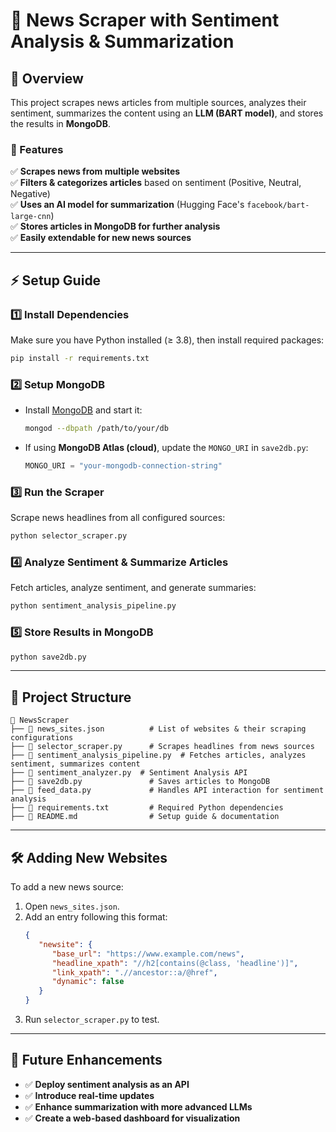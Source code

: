 # 📰 News Scraper with Sentiment Analysis & Summarization

## 📌 Overview
This project scrapes news articles from multiple sources, analyzes their sentiment, summarizes the content using an **LLM (BART model)**, and stores the results in **MongoDB**.

### **🔹 Features**
✅ **Scrapes news from multiple websites**  
✅ **Filters & categorizes articles** based on sentiment (Positive, Neutral, Negative)  
✅ **Uses an AI model for summarization** (Hugging Face's `facebook/bart-large-cnn`)  
✅ **Stores articles in MongoDB for further analysis**  
✅ **Easily extendable for new news sources**  

---

## ⚡ Setup Guide

### **1️⃣ Install Dependencies**
Make sure you have Python installed (≥ 3.8), then install required packages:
```bash
pip install -r requirements.txt
```

### **2️⃣ Setup MongoDB**
- Install [MongoDB](https://www.mongodb.com/try/download/community) and start it:
  ```bash
  mongod --dbpath /path/to/your/db
  ```
- If using **MongoDB Atlas (cloud)**, update the `MONGO_URI` in `save2db.py`:
  ```python
  MONGO_URI = "your-mongodb-connection-string"
  ```

### **3️⃣ Run the Scraper**
Scrape news headlines from all configured sources:
```bash
python selector_scraper.py
```

### **4️⃣ Analyze Sentiment & Summarize Articles**
Fetch articles, analyze sentiment, and generate summaries:
```bash
python sentiment_analysis_pipeline.py
```

### **5️⃣ Store Results in MongoDB**
```bash
python save2db.py
```

---

## 📁 Project Structure
```
📂 NewsScraper
├── 📄 news_sites.json          # List of websites & their scraping configurations
├── 📄 selector_scraper.py      # Scrapes headlines from news sources
├── 📄 sentiment_analysis_pipeline.py  # Fetches articles, analyzes sentiment, summarizes content
├── 📄 sentiment_analyzer.py  # Sentiment Analysis API
├── 📄 save2db.py               # Saves articles to MongoDB
├── 📄 feed_data.py             # Handles API interaction for sentiment analysis
├── 📄 requirements.txt         # Required Python dependencies
├── 📄 README.md                # Setup guide & documentation
```

---

## 🛠️ **Adding New Websites**
To add a new news source:
1. Open `news_sites.json`.
2. Add an entry following this format:
   ```json
   {
      "newsite": {
         "base_url": "https://www.example.com/news",
         "headline_xpath": "//h2[contains(@class, 'headline')]",
         "link_xpath": ".//ancestor::a/@href",
         "dynamic": false
      }
   }
   ```
3. Run `selector_scraper.py` to test.

---

## 🚀 Future Enhancements
- ✅ **Deploy sentiment analysis as an API**
- ✅ **Introduce real-time updates**
- ✅ **Enhance summarization with more advanced LLMs**
- ✅ **Create a web-based dashboard for visualization**
